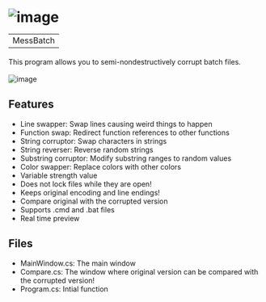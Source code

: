 ﻿# ![image](https://user-images.githubusercontent.com/45605071/158536310-f2df0bf1-7100-4354-94db-e2f33a7ef5fe.png) <table><tr><td valign="center">MessBatch</td></tr></table>
This program allows you to semi-nondestructively corrupt batch files.<br/><br/>
![image](https://user-images.githubusercontent.com/45605071/158531943-299602ce-7cc2-41dc-878c-f557e6972c90.png)<br/>
## Features
- Line swapper: Swap lines causing weird things to happen
- Function swap: Redirect function references to other functions
- String corruptor: Swap characters in strings
- String reverser: Reverse random strings
- Substring corruptor: Modify substring ranges to random values
- Color swapper: Replace colors with other colors
- Variable strength value
- Does not lock files while they are open!
- Keeps original encoding and line endings!
- Compare original with the corrupted version
- Supports .cmd and .bat files
- Real time preview

## Files
- MainWindow.cs: The main window
- Compare.cs: The window where original version can be compared with the corrupted version!
- Program.cs: Intial function